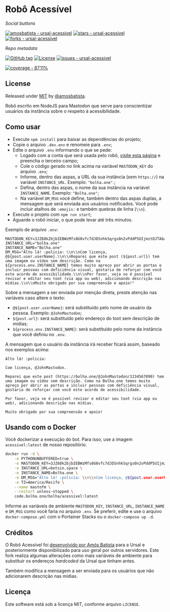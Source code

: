 # Robô Acessível

_Social buttons_

[![amosbatista - ursal-acessivel](https://img.shields.io/static/v1?label=amosbatista&message=ursal-acessivel&color=red&logo=github)](https://github.com/amosbatista/ursal-acessivel "Go to GitHub repo")
[![stars - ursal-acessivel](https://img.shields.io/github/stars/amosbatista/ursal-acessivel?style=social)](https://github.com/amosbatista/ursal-acessivel)
[![forks - ursal-acessivel](https://img.shields.io/github/forks/amosbatista/ursal-acessivel?style=social)](https://github.com/amosbatista/ursal-acessivel)


_Repo metadata_

[![GitHub tag](https://img.shields.io/github/tag/amosbatista/ursal-acessivel?include_prereleases=&sort=semver&color=red)](https://github.com/amosbatista/ursal-acessivel/releases/)
[![License](https://img.shields.io/badge/License-MIT-red)](#license)
[![issues - ursal-acessivel](https://img.shields.io/github/issues/amosbatista/ursal-acessivel)](https://github.com/amosbatista/ursal-acessivel/issues)

[![coverage - 87,11%](https://img.shields.io/static/v1?label=coverage&message=72%2C34%&color=2ea44f)](https://)

## License
Released under [MIT](/LICENSE) by [@amosbatista](https://github.com/amosbatista).

Robô escrito em NodeJS para Mastodon que serve para conscientizar usuários da instância sobre o respeito à acessibilidade.
## Como usar

- Execute `npm install` para baixar as dependências do projeto;
- Copie o arquivo `.dev.env` e renomeie para `.env`;
- Edite o arquivo `.env` informando o que se pede:
    - Logado com a conta que será usada pelo robô, [visite esta página](https://token.bolha.one/?client_name=Rob%C3%B4+Acess%C3%ADvel&scopes=read+write) e preencha o terceiro campo;
    - Cole o código gerado no link acima na variável `MASTODON_KEY` do arquivo `.env`;
    - Informe, dentro das aspas, a URL da sua instância (sem `https://`) na variável `INSTANCE_URL`. Exemplo: `"bolha.one"`.;
    - Defina, dentro das aspas, o nome da sua instância na variável `INSTANCE_NAME`. Exemplo: `"Bolha.one"`;
    - Na variável `DM_MSG` você define, também dentro das aspas duplas, a mensagem que será enviada aos usuários notificados. Você pode incluir atalhos de `:emojis:` e também quebras de linha (`\\n`).
- Execute o projeto com `npm run start`;
- Aguarde o robô iniciar, o que pode levar até três minutos.

Exemplo de arquivo `.env`:

```
MASTODON_KEY=3JZ68k2bjbIEBWzMfs8G0vfc7dJDSnhkSqrgs0n2vPddP5UIjmztOJTAbaQD8YT
INSTANCE_URL="bolha.one"
INSTANCE_NAME="Bolha.one"
DM_MSG="Alto lá! :policia: \\n\\nCom licença, @${post.user.userName}.\\n\\nReparei que este post (${post.url}) tem uma imagem ou vídeo sem descrição. Como na ${process.env.INSTANCE_NAME} temos muito apreço por abrir as portas e incluir pessoas com deficiência visual, gostaria de reforçar com você este acordo de acessibilidade.\\n\\nPor favor, veja se é possível revisar e editar seu toot (via app ou web), adicionando descrição nas mídias.\\n\\nMuito obrigado por sua compreensão e apoio!"
```

Sobre a mensagem a ser enviada por menção direta, preste atenção nas variáveis caso altere o texto:

- `@${post.user.userName}`: será substituído pelo nome de usuário da pessoa. Exemplo: `@JohnMastodon`;
- `${post.url}`: será substituído pelo endereço do toot sem descrição de mídias;
- `${process.env.INSTANCE_NAME}`: será substituído pelo nome da instância que você definiu no `.env`.

A mensagem que o usuário da instância irá receber ficará assim, baseado nos exemplos acima:

```
Alto lá! :policia: 

Com licença, @JohnMastodon.

Reparei que este post (https://bolha.one/@JohnMastodon/1234567890) tem uma imagem ou vídeo sem descrição. Como na Bolha.one temos muito apreço por abrir as portas e incluir pessoas com deficiência visual, gostaria de reforçar com você este acordo de acessibilidade.

Por favor, veja se é possível revisar e editar seu toot (via app ou web), adicionando descrição nas mídias.

Muito obrigado por sua compreensão e apoio!
```

## Usando com o Docker

Você dockerizar a execução do bot. Para isso, use a imagem `acessivel:latest` de nosso repositório.

``` bash
docker run -d \
    -e PYTHONUNBUFFERED=true \
    -e MASTODON_KEY=3JZ68k2bjbIEBWzMfs8G0vfc7dJDSnhkSqrgs0n2vPddP5UIjmztOJTAbaQD8YT \
    -e INSTANCE_URL=botsin.space \
    -e INSTANCE_NAME=Bolha.one \
    -e DM_MSG="Alto lá! :policia: \\n\\nCom licença, @${post.user.userName}.\\n\\nReparei que este post (${post.url}) tem uma imagem ou vídeo sem descrição. Como na ${process.env.INSTANCE_NAME} temos muito apreço por abrir as portas e incluir pessoas com deficiência visual, gostaria de reforçar com você este acordo de acessibilidade.\\n\\nPor favor, veja se é possível revisar e editar seu toot (via app ou web), adicionando descrição nas mídias.\\n\\nMuito obrigado por sua compreensão e apoio!" \
    -e TZ=America/Recife \
    --name mastofm \
    --restart unless-stopped \
    code.bolha.one/bolha/acessivel:latest
```

Informe as variáveis de ambiente `MASTODON_KEY`, `INSTANCE_URL`, `INSTANCE_NAME` e `DM_MSG` como você faria no arquivo `.env`. Se preferir, edite e use o arquivo `docker-compose.yml` com o Portainer Stacks ou o `docker-compose up -d`.

## Créditos

O Robô Acessível foi [desenvolvido por Amós Batista](https://github.com/amosbatista/ursal-acessivel/) para a Ursal e posteriormente disponibilizado para uso geral por outros servidores. Este fork realiza algumas alterações como mais variáveis de ambiente para substituir os endereços *hardcoded* da Ursal que tinham antes.

Também modifica a mensagem a ser enviada para os usuários que não adicionarem descrição nas mídias.

## Licença

Este software está sob a licença MIT, conforme arquivo `LICENSE`.
